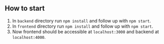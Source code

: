 ## How to start

1. In `backend` directory run `npm install` and follow up with `npm start`.
2. In `frontend` directory run `npm install` and follow up with `npm start`.
3. Now frontend should be accessible at `localhost:3000` and backend at `localhost:4000`.
